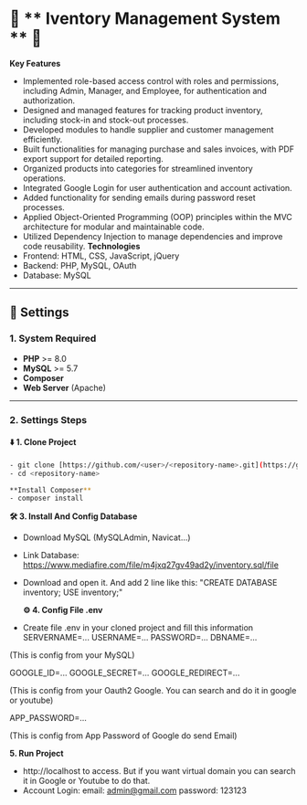 # 🌟 ** Iventory Management System ** 🌟

**Key Features**
- Implemented role-based access control with roles and permissions, including Admin, Manager, and Employee, for authentication and authorization.
- Designed and managed features for tracking product inventory, including stock-in and stock-out processes.
- Developed modules to handle supplier and customer management efficiently.
- Built functionalities for managing purchase and sales invoices, with PDF export support for detailed reporting.
- Organized products into categories for streamlined inventory operations.
- Integrated Google Login for user authentication and account activation.
- Added functionality for sending emails during password reset processes.
- Applied Object-Oriented Programming (OOP) principles within the MVC architecture for modular and maintainable code.
- Utilized Dependency Injection to manage dependencies and improve code reusability.
**Technologies**
- Frontend: HTML, CSS, JavaScript, jQuery
- Backend: PHP, MySQL, OAuth
- Database: MySQL

---

## 🚀 **Settings**
### 1. **System Required**
- **PHP** >= 8.0
- **MySQL** >= 5.7
- **Composer** 
- **Web Server** (Apache)

---

### 2. **Settings Steps**
#### ⬇️ **1. Clone Project**
```bash
- git clone [https://github.com/<user>/<repository-name>.git](https://github.com/TonyDuong0509/php-inventory-management.git)
- cd <repository-name>

**Install Composer**
- composer install
```

**🛠 3. Install And Config Database**
- Download MySQL (MySQLAdmin, Navicat...)
- Link Database: https://www.mediafire.com/file/m4jxq27gv49ad2y/inventory.sql/file
- Download and open it. And add 2 line like this: "CREATE DATABASE inventory; USE inventory;"

  **⚙️ 4. Config File .env**
- Create file .env in your cloned project and fill this information
SERVERNAME=...
USERNAME=...
PASSWORD=...
DBNAME=...

(This is config from your MySQL)

GOOGLE_ID=...
GOOGLE_SECRET=...
GOOGLE_REDIRECT=...

(This is config from your Oauth2 Google. You can search and do it in google or youtube)

APP_PASSWORD=...

(This is config from App Password of Google do send Email)

**5. Run Project**
- http://localhost to access. But if you want virtual domain you can search it in Google or Youtube to do that.
- Account Login:
email: admin@gmail.com
password: 123123

